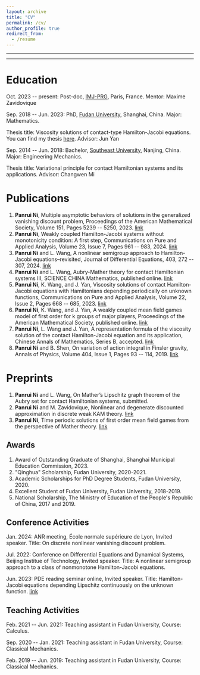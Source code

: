 ```yaml
---
layout: archive
title: "CV"
permalink: /cv/
author_profile: true
redirect_from:
  - /resume
---
```


---

***





Education
======
Oct. 2023 -- present: Post-doc, [IMJ-PRG](https://www.imj-prg.fr/), Paris, France. Mentor: Maxime Zavidovique

Sep. 2018 -- Jun. 2023: PhD, [Fudan University](https://www.fudan.edu.cn/), Shanghai, China. Major: Mathematics. 

Thesis title: Viscosity solutions of contact-type Hamilton-Jacobi equations. You can find my thesis [here](../assets/5.pdf). Advisor: Jun Yan

Sep. 2014 -- Jun. 2018: Bachelor, [Southeast University](https://www.seu.edu.cn/), Nanjing, China. Major: Engineering Mechanics.

Thesis title: Variational principle for contact Hamiltonian systems and its applications. Advisor: Changwen Mi

Publications
======
1. **Panrui Ni**, Multiple asymptotic behaviors of solutions in the generalized vanishing discount problem, Proceedings of the American Mathematical Society, Volume 151, Pages 5239 -- 5250, 2023. [link](../assets/1.pdf)
2. **Panrui Ni**, Weakly coupled Hamilton-Jacobi systems without monotonicity condition: A first step, Communications on Pure and Applied Analysis, Volume 23, Issue 7, Pages 961 -- 983, 2024. [link](https://arxiv.org/abs/2112.04885)
3. **Panrui Ni** and L. Wang, A nonlinear semigroup approach to Hamilton-Jacobi equations–revisited, Journal of Differential Equations, 403, 272 -- 307, 2024. [link](https://arxiv.org/abs/2202.11315)
4. **Panrui Ni** and L. Wang, Aubry-Mather theory for contact Hamiltonian systems III, SCIENCE CHINA Mathematics, published online. [link](../assets/4.pdf)
5. **Panrui Ni**, K. Wang, and J. Yan, Viscosity solutions of contact Hamilton-Jacobi equations with Hamiltonians
depending periodically on unknown functions, Communications on Pure and Applied Analysis, Volume 22, Issue 2, Pages 668 -- 685, 2023. [link](../assets/2.pdf)
6. **Panrui Ni**, K. Wang, and J. Yan, A weakly coupled mean field games model of first order for k groups of major players, Proceedings of the American Mathematical Society, published online. [link](../assets/3.pdf)
7. **Panrui Ni**, L. Wang and J. Yan, A representation formula of the viscosity solution of the contact Hamilton-Jacobi equation and its application, Chinese Annals of Mathematics, Series B, accepted. [link](https://arxiv.org/abs/2101.00446)
8. **Panrui Ni** and B. Shen, On variation of action integral in Finsler gravity, Annals of Physics, Volume 404, Issue 1, Pages 93 -- 114, 2019. [link](https://www.sciencedirect.com/science/article/abs/pii/S0003491619300430)

Preprints
======
1. **Panrui Ni** and L. Wang, On Mather’s Lipschitz graph theorem of the Aubry set for contact Hamiltonian systems, submitted.
2. **Panrui Ni** and M. Zavidovique, Nonlinear and degenerate discounted approximation in discrete weak KAM theory. [link](https://arxiv.org/abs/2403.04563)
3. **Panrui Ni**, Time periodic solutions of first order mean field games from the perspective of Mather theory. [link](https://arxiv.org/abs/2401.07155)

Awards
------
1. Award of Outstanding Graduate of Shanghai, Shanghai Municipal Education Commission, 2023.
2. "Qinghua" Scholarship, Fudan University, 2020-2021.
3. Academic Scholarships for PhD Degree Students, Fudan University, 2020.
4. Excellent Student of Fudan University, Fudan University, 2018-2019.
5. National Scholarship, The Ministry of Education of the People's Republic of China, 2017 and 2019.
 

Conference Activities
------
Jan. 2024: ANR meeting, École normale supérieure de Lyon, Invited speaker. Title: On discrete nonlinear vanishing discount problem.

Jul. 2022: Conference on Differential Equations and Dynamical Systems, Beijing Institue of Technology, Invited speaker. Title: A nonlinear semigroup approach to a class of nonmonotone Hamilton-Jacobi equations.

Jun. 2023: PDE reading seminar online, Invited speaker. Title: Hamilton-Jacobi equations depending Lipschitz continuously on the unknown function. [link](https://www.youtube.com/watch?v=bGkbiBCq85U)

Teaching Activities
------
Feb. 2021 -- Jun. 2021: Teaching assistant in Fudan University, Course: Calculus.

Sep. 2020 -- Jan. 2021: Teaching assistant in Fudan University, Course: Classical Mechanics.

Feb. 2019 -- Jun. 2019: Teaching assistant in Fudan University, Course: Classical Mechanics.
